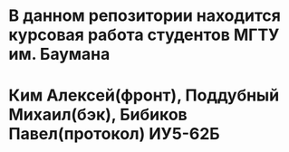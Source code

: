 # В данном репозитории находится курсовая работа студентов МГТУ им. Баумана 
# Ким Алексей(фронт), Поддубный Михаил(бэк), Бибиков Павел(протокол) ИУ5-62Б
